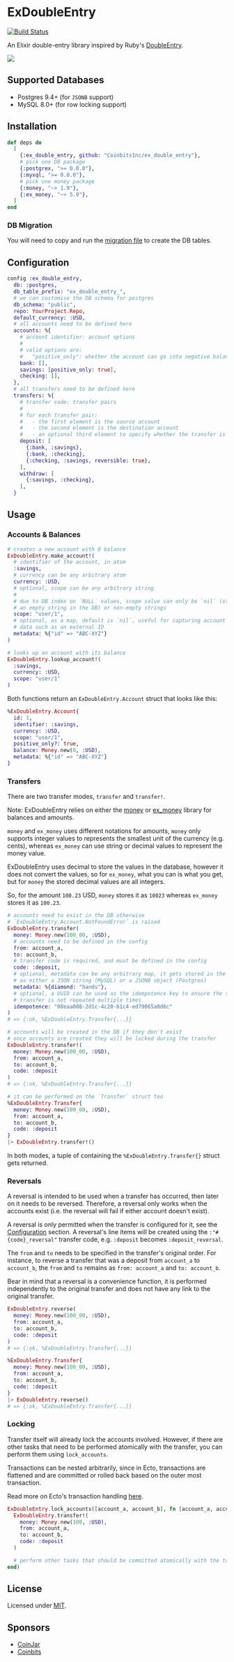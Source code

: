 # ExDoubleEntry

[![Build Status](https://github.com/coinjar/ex_double_entry/actions/workflows/ci.yml/badge.svg)](https://github.com/coinjar/ex_double_entry/actions)

An Elixir double-entry library inspired by Ruby's [DoubleEntry](https://github.com/envato/double_entry).

![](https://i.imgur.com/QqrlYZ9.png)

## Supported Databases

- Postgres 9.4+ (for `JSONB` support)
- MySQL 8.0+ (for row locking support)

## Installation

```elixir
def deps do
  [
    {:ex_double_entry, github: "CoinbitsInc/ex_double_entry"},
    # pick one DB package
    {:postgrex, ">= 0.0.0"},
    {:myxql, ">= 0.0.0"},
    # pick one money package
    {:money, "~> 1.9"},
    {:ex_money, "~> 5.9"},
  ]
end
```

### DB Migration

You will need to copy and run the [migration file](priv/repo/migrations/001_ex_double_entry_tables.exs) to create the DB tables.

## Configuration

```elixir
config :ex_double_entry,
  db: :postgres,
  db_table_prefix: "ex_double_entry_",
  # we can customise the DB schema for postgres
  db_schema: "public",
  repo: YourProject.Repo,
  default_currency: :USD,
  # all accounts need to be defined here
  accounts: %{
    # account identifier: account options
    #
    # valid options are:
    #   "positive_only": whether the account can go into negative balance
    bank: [],
    savings: [positive_only: true],
    checking: [],
  },
  # all transfers need to be defined here
  transfers: %{
    # transfer code: transfer pairs
    #
    # for each transfer pair:
    #   - the first element is the source account
    #   - the second element is the destination account
    #   - an optional third element to specify whether the transfer is reversible
    deposit: [
      {:bank, :savings},
      {:bank, :checking},
      {:checking, :savings, reversible: true},
    ],
    withdraw: [
      {:savings, :checking},
    ],
  }
```

## Usage

### Accounts & Balances

```elixir
# creates a new account with 0 balance
ExDoubleEntry.make_account!(
  # identifier of the account, in atom
  :savings,
  # currency can be any arbitrary atom
  currency: :USD,
  # optional, scope can be any arbitrary string
  #
  # due to DB index on `NULL` values, scope value can only be `nil` (stored as
  # an empty string in the DB) or non-empty strings
  scope: "user/1",
  # optional, as a map, default is `nil`, useful for capturing account related
  # data such as an external ID
  metadata: %{"id" => "ABC-XYZ"}
)

# looks up an account with its balance
ExDoubleEntry.lookup_account!(
  :savings,
  currency: :USD,
  scope: "user/1"
)
```

Both functions return an `ExDoubleEntry.Account` struct that looks like this:

```elixir
%ExDoubleEntry.Account{
  id: 1,
  identifier: :savings,
  currency: :USD,
  scope: "user/1",
  positive_only?: true,
  balance: Money.new(0, :USD),
  metadata: %{"id" => "ABC-XYZ"}
}
```

### Transfers

There are two transfer modes, `transfer` and `transfer!`.

Note: ExDoubleEntry relies on either the
[money](https://github.com/elixirmoney/money) or
[ex_money](https://github.com/kipcole9/money) library for balances and amounts.

`money` and `ex_money` uses different notations for amounts, `money` only
supports integer values to represents the smallest unit of the currency (e.g.
cents), whereas `ex_money` can use string or decimal values to represent the
money value.

ExDoubleEntry uses decimal to store the values in the database, however it does
not convert the values, so for `ex_money`, what you can is what you get, but for
`money` the stored decimal values are all integers.

So, for the amount `100.23` USD, `money` stores it as `10023` whereas `ex_money`
stores it as `100.23`.

```elixir
# accounts need to exist in the DB otherwise
# `ExDoubleEntry.Account.NotFoundError` is raised
ExDoubleEntry.transfer(
  money: Money.new(100_00, :USD),
  # accounts need to be defined in the config
  from: account_a,
  to: account_b,
  # transfer code is required, and must be defined in the config
  code: :deposit,
  # optional, metadata can be any arbitrary map, it gets stored in the DB
  # as either a JSON string (MySQL) or a JSONB object (Postgres)
  metadata: %{diamond: "hands"},
  # optional, a UUID can be used as the idempotence key to ensure the same
  # transfer is not repeated multiple times
  idempotence: "08eaa008-2d1c-4c20-b1c4-ed79065a0d6c"
)
# => {:ok, %ExDoubleEntry.Transfer{...}}

# accounts will be created in the DB if they don't exist
# once accounts are created they will be locked during the transfer
ExDoubleEntry.transfer!(
  money: Money.new(100_00, :USD),
  from: account_a,
  to: account_b,
  code: :deposit
)
# => {:ok, %ExDoubleEntry.Transfer{...}}

# it can be performed on the `Transfer` struct too
%ExDoubleEntry.Transfer{
  money: Money.new(100_00, :USD),
  from: account_a,
  to: account_b,
  code: :deposit
}
|> ExDoubleEntry.transfer!()
```

In both modes, a tuple of containing the `%ExDoubleEntry.Transfer{}` struct gets
returned.

### Reversals

A reversal is intended to be used when a transfer has occurred, then later on it
needs to be reversed. Therefore, a reversal only works when the accounts exist
(i.e. the reversal will fail if either account doesn't exist).

A reversal is only permitted when the transfer is configured for it, see the
[Configuration](#configuration) section. A reversal's line items will be created
using the `:"#{code}_reversal"` transfer code, e.g. `:deposit` becomes
`:deposit_reversal`.

The `from` and `to` needs to be specified in the transfer's original order. For
instance, to reverse a transfer that was a deposit from `account_a` to
`account_b`, the `from` and `to` remains as `from: account_a` and
`to: account_b`.

Bear in mind that a reversal is a convenience function, it is performed
independently to the original transfer and does not have any link to the
original transfer.

```elixir
ExDoubleEntry.reverse(
  money: Money.new(100_00, :USD),
  from: account_a,
  to: account_b,
  code: :deposit
)
# => {:ok, %ExDoubleEntry.Transfer{...}}

%ExDoubleEntry.Transfer{
  money: Money.new(100_00, :USD),
  from: account_a,
  to: account_b,
  code: :deposit
}
|> ExDoubleEntry.reverse()
# => {:ok, %ExDoubleEntry.Transfer{...}}
```

### Locking

Transfer itself will already lock the accounts involved. However, if there are
other tasks that need to be performed atomically with the transfer, you can
perform them using `lock_accounts`.

Transactions can be nested arbitrarily, since in Ecto, transactions are
flattened and are committed or rolled back based on the outer most transaction.

Read more on Ecto's transaction handling [here](https://hexdocs.pm/ecto/Ecto.Repo.html#c:transaction/2).

```elixir
ExDoubleEntry.lock_accounts([account_a, account_b], fn [account_a, account_b] ->
  ExDoubleEntry.transfer!(
    money: Money.new(100, :USD),
    from: account_a,
    to: account_b,
    code: :deposit
  )

  # perform other tasks that should be committed atomically with the transfer
end)
```

## License

Licensed under [MIT](LICENSE.md).

## Sponsors

- [CoinJar](https://coinjar.com)
- [Coinbits](https://coinbits.com)
